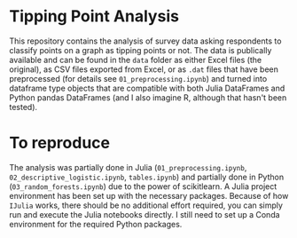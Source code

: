# Tipping Point Analysis

This repository contains the analysis of survey data asking respondents to classify points on a graph as tipping points or not. The data is publically available and can be found in the `data` folder as either Excel files (the original), as CSV files exported from Excel, or as `.dat` files that have been preprocessed (for details see `01_preprocessing.ipynb`) and turned into dataframe type objects that are compatible with both Julia DataFrames and Python pandas DataFrames (and I also imagine R, although that hasn't been tested).

# To reproduce

The analysis was partially done in Julia (`01_preprocessing.ipynb`, `02_descriptive_logistic.ipynb`, `tables.ipynb`) and partially done in Python (`03_random_forests.ipynb`) due to the power of scikitlearn. A Julia project environment has been set up with the necessary packages. Because of how `IJulia` works, there should be no additional effort required, you can simply run and execute the Julia notebooks directly. I still need to set up a Conda environment for the required Python packages.
